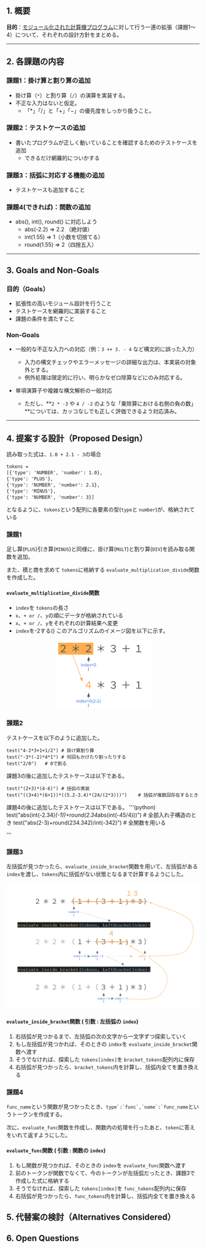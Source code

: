 ## 1. 概要

**目的**：[モジュール化された計算機プログラム](https://docs.google.com/document/d/1H6mhc7Dje0BTeIDAmCIy4GBOUC3Y1uKG8iq4qOq5QYs/edit?tab=t.0)に対して行う一連の拡張（課題1〜4）について、それぞれの設計方針をまとめる。

---

## 2. 各課題の内容

### 課題1：掛け算と割り算の追加

- 掛け算（`*`）と割り算（`/`）の演算を実装する。
- 不正な入力はないと仮定。
  - 「*」「/」と「+」「−」の優先度をしっかり扱うこと。

### 課題2：テストケースの追加

- 書いたプログラムが正しく動いていることを確認するためのテストケースを追加
  - できるだけ網羅的についかする

### 課題3：括弧に対応する機能の追加

- テストケースも追加すること

### 課題4(できれば)：関数の追加

- abs(), int(), round() に対応しよう
  - abs(-2.2) => 2.2 （絶対値）
  - int(1.55) => 1（小数を切捨てる）
  - round(1.55) => 2（四捨五入）

---

## 3. Goals and Non-Goals

### 目的（Goals）

- 拡張性の高いモジュール設計を行うこと
- テストケースを網羅的に実装すること
- 課題の条件を満たすこと

### Non-Goals

- 一般的な不正な入力への対応（例：`3 ++ 3. - 4` など構文的に誤った入力）

  - 入力の構文チェックやエラーメッセージの詳細な出力は、本実装の対象外とする。
  - 例外処理は限定的に行い、明らかなゼロ除算などにのみ対応する。
- 単項演算子や複雑な構文解析の一般対応

  - ただし、**`2 * -3` や `4 / -2` のような「乗除算における右側の負の数」**については、カッコなしでも正しく評価できるよう対応済み。

---

## 4. 提案する設計（Proposed Design）

読み取った式は、`1.0 + 2.1 - 3`の場合

```(python)
tokens = 
[{'type': 'NUMBER', 'number': 1.0}, 
{'type': 'PLUS'}, 
{'type': 'NUMBER', 'number': 2.1},
{'type': 'MINUS'}, 
{'type': 'NUMBER', 'number': 3}]
```

となるように、`tokens`という配列に各要素の型(`type`と `number`)が、格納されている

### 課題1

足し算(`PLUS`)引き算(`MINUS`)と同様に、掛け算(`MULT`)と割り算(`DIV`)を読み取る関数を追加。

また、積と商を求めて `tokens`に格納する `evaluate_multiplication_divide`関数を作成した。

#### `evaluate_multiplication_divide`関数

- `index`を `tokens`の長さ
- `x`、`+ or /`、`y`の順にデータが格納されている
- `x`、`+ or /`、`y`をそれぞれの計算結果へ変更
- `index`を-2する()
  このアルゴリズムのイメージ図を以下に示す。

<div align="center">
<img src="Image/mult_func.png" alt="mult_func" width="250"/>
</div>

### 課題2

テストケースを以下のように追加した。

```(python)
test("4-2*3+1+1/2") # 掛け算割り算
test("-3*(-2)*4*1") # 何回もかけたり割ったりする
test("2/0")   # 0で割る
```

課題3の後に追加したテストケースは以下である。

```(python)
test("(2+3)*(4-6)") # 括弧の実装
test("((3+4)*(6+1))*((5.2-3.4)*(24/(2*3)))")    # 括弧が複数回存在するとき
```

課題4の後に追加したテストケースは以下である。
'''(python)
test("abs(int(-2.34)*(-1))+round(2.34*abs(int(-45/4)))")    # 全部入れ子構造のとき
test("abs(2-3)+round(234.342)/int(-342)")  # 全関数を用いる

'''


### 課題3

左括弧が見つかったら、`evaluate_inside_bracket`関数を用いて、左括弧がある `index`を渡し、`tokens`内に括弧がない状態となるまで計算するようにした。

<div align="center">
  <img src="Image/bracket_recursive.png" alt="mult_func" width="600"/>
</div>

#### `evaluate_inside_bracket`関数 ( 引数 : 左括弧の `index`)

1. 右括弧が見つかるまで、左括弧の次の文字から一文字ずつ探索していく
2. もし左括弧が見つかれば、そのときの `index`を `evaluate_inside_bracket`関数へ渡す
3. そうでなければ、探索した `tokens[index]`を `bracket_tokens`配列内に保存
4. 右括弧が見つかったら、`bracket_tokens`内を計算し、括弧内全てを置き換える

### 課題4

`func_name`という関数が見つかったとき、``type`:`func`,`name`:`func_name``というトークンを作成する。

次に、`evaluate_func`関数を作成し、関数内の処理を行ったあと、`token`に答えをいれて返すようにした。

#### `evaluate_func`関数 ( 引数 : 関数の `index`)

1. もし関数が見つかれば、そのときの `index`を `evaluate_func`関数へ渡す
2. 前のトークンが関数でなくて、今のトークンが左括弧だったとき、課題3で作成した式に格納する
3. そうでなければ、探索した `tokens[index]`を `func_tokens`配列内に保存
4. 右括弧が見つかったら、`func_tokens`内を計算し、括弧内全てを置き換える

## 5. 代替案の検討（Alternatives Considered）

## 6. Open Questions
